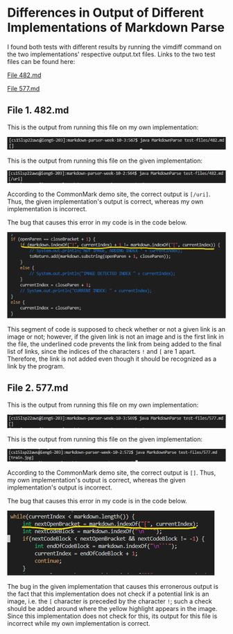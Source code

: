 # Differences in Output of Different Implementations of Markdown Parse

I found both tests with different results by running the vimdiff command on the two implementations' respective output.txt files. Links to the two test files can be found here:

[File 482.md](https://github.com/nidhidhamnani/markdown-parser/blob/main/test-files/482.md)

[File 577.md](https://github.com/nidhidhamnani/markdown-parser/blob/main/test-files/577.md)

## File 1. 482.md

This is the output from running this file on my own implementation:

![482 own implementation](./5-1-own.png)

This is the output from running this file on the given implementation:

![482 given implementation](./5-1-other.png)

According to the CommonMark demo site, the correct output is ```[/uri]```. Thus, the given implementation's output is correct, whereas my own implementation is incorrect.

The bug that causes this error in my code is in the code below.

![482 bug](./5-1-bug-location.png)

This segment of code is supposed to check whether or not a given link is an image or not; however, if the given link is not an image and is the first link in the file, the underlined code prevents the link from being added to the final list of links, since the indices of the characters ```!``` and ```[``` are 1 apart. Therefore, the link is not added even though it should be recognized as a link by the program.

## File 2. 577.md

This is the output from running this file on my own implementation:

![577 own implementation](./5-2-own.png)

This is the output from running this file on the given implementation:

![577 given implementation](./5-2-other.png)

According to the CommonMark demo site, the correct output is ```[]```. Thus, my own implementation's output is correct, whereas the given implementation's output is incorrect.

The bug that causes this error in my code is in the code below.

![577 bug](./5-2-bug-location.png)

The bug in the given implementation that causes this erronerous output is the fact that this implementation does not check if a potential link is an image, i.e. the ```[``` character is preceded by the character ```!```; such a check should be added around where the yellow highlight appears in the image. Since this implementation does not check for this, its output for this file is incorrect while my own implementation is correct.